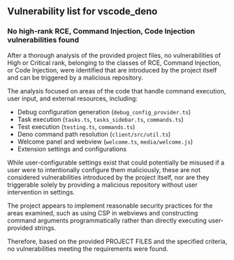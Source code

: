 ## Vulnerability list for vscode_deno

### No high-rank RCE, Command Injection, Code Injection vulnerabilities found

After a thorough analysis of the provided project files, no vulnerabilities of High or Critical rank, belonging to the classes of RCE, Command Injection, or Code Injection, were identified that are introduced by the project itself and can be triggered by a malicious repository.

The analysis focused on areas of the code that handle command execution, user input, and external resources, including:

- Debug configuration generation (`debug_config_provider.ts`)
- Task execution (`tasks.ts`, `tasks_sidebar.ts`, `commands.ts`)
- Test execution (`testing.ts`, `commands.ts`)
- Deno command path resolution (`client/src/util.ts`)
- Welcome panel and webview (`welcome.ts`, `media/welcome.js`)
- Extension settings and configurations

While user-configurable settings exist that could potentially be misused if a user were to intentionally configure them maliciously, these are not considered vulnerabilities introduced by the project itself, nor are they triggerable solely by providing a malicious repository without user intervention in settings.

The project appears to implement reasonable security practices for the areas examined, such as using CSP in webviews and constructing command arguments programmatically rather than directly executing user-provided strings.

Therefore, based on the provided PROJECT FILES and the specified criteria, no vulnerabilities meeting the requirements were found.
